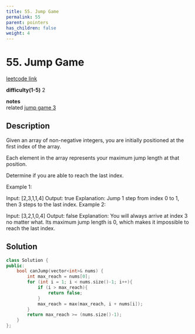 ```yaml
---
title: 55. Jump Game
permalink: 55
parent: pointers
has_children: false
weight: 4
---
```

# 55. Jump Game
[leetcode link](https://leetcode.com/problems/jump-game/)

**difficulty(1-5)** 
2

**notes**   
related [jump game 3](1306)

## Description
Given an array of non-negative integers, you are initially positioned at the first index of the array.

Each element in the array represents your maximum jump length at that position.

Determine if you are able to reach the last index.

Example 1:

Input: [2,3,1,1,4]
Output: true
Explanation: Jump 1 step from index 0 to 1, then 3 steps to the last index.
Example 2:

Input: [3,2,1,0,4]
Output: false
Explanation: You will always arrive at index 3 no matter what. Its maximum
             jump length is 0, which makes it impossible to reach the last index.

## Solution
```c++
class Solution {
public:
    bool canJump(vector<int>& nums) {
        int max_reach = nums[0];
        for (int i = 1; i < nums.size()-1; i++){
            if (i > max_reach){
                return false;
            }
            max_reach = max(max_reach, i + nums[i]);
        }
        return max_reach >= (nums.size()-1);
    }
};
```

<!-- 
Default label
{: .label }

Blue label
{: .label .label-blue }

Stable
{: .label .label-green }

New release
{: .label .label-purple }

Coming soon
{: .label .label-yellow }

Deprecated
{: .label .label-red } -->
